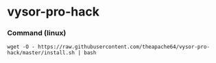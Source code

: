 # vysor-pro-hack

### Command (linux) 

```
wget -O - https://raw.githubusercontent.com/theapache64/vysor-pro-hack/master/install.sh | bash
```
